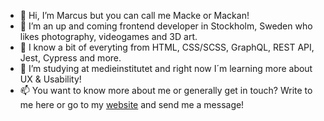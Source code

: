 - 👋 Hi, I’m Marcus but you can call me Macke or Mackan!
- 👀 I’m an up and coming frontend developer in Stockholm, Sweden who likes photography, videogames and 3D art.
- 💪 I know a bit of everyting from HTML, CSS/SCSS, GraphQL, REST API, Jest, Cypress and more.
- 🌱 I’m studying at medieinstitutet and right now I´m learning more about UX & Usability!
- 📫 You want to know more about me or generally get in touch? Write to me here or go to my [website](https://marcusreineck.se/) and send me a message!

<!---
MarcusRei/MarcusRei is a ✨ special ✨ repository because its `README.md` (this file) appears on your GitHub profile.
You can click the Preview link to take a look at your changes.
--->
